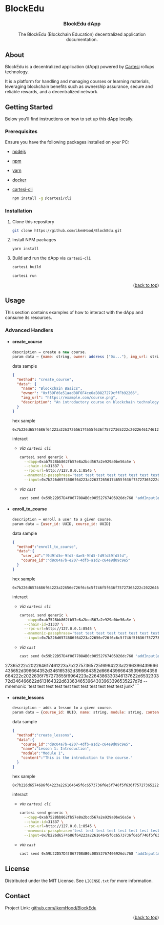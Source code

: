 
# BlockEdu
<h3 align="center">BlockEdu dApp</h3>

<p align="center">
  The BlockEdu (Blockchain Education) decentralized application documentation.
</p>

## About

<p>
  BlockEdu is a decentralized application (dApp) powered by <a href="https://docs.cartesi.io/cartesi-rollups/1.3/">Cartesi</a> rollups technology.
</p>
<p> 
  It is a platform for handling and managing courses or learning materials, leveraging blockchain benefits such as ownership assurance, secure and reliable rewards, and a decentralized network.
</p>

## Getting Started

Below you'll find instructions on how to set up this dApp locally.

### Prerequisites

Ensure you have the following packages installed on your PC:

- [nodejs](https://nodejs.org/en)
- [npm](https://docs.npmjs.com/cli/v10/configuring-npm/install)
- [yarn](https://classic.yarnpkg.com/lang/en/docs/install/#debian-stable)
- [docker](https://docs.docker.com/get-docker/)
- [cartesi-cli](https://docs.cartesi.io/cartesi-rollups/1.3/development/migration/#install-cartesi-cli)

  ```sh
  npm install -g @cartesi/cli
  ```

### Installation

1. Clone this repository

   ```sh
   git clone https://github.com/ikemHood/BlockEdu.git
   ```

2. Install NPM packages

   ```sh
   yarn install
   ```

3. Build and run the dApp via `cartesi-cli`

   ```sh
   cartesi build 
   ```

   ```sh
   cartesi run 
   ```

<p align="right">(<a href="#readme-top">back to top</a>)</p>

## Usage

This section contains examples of how to interact with the dApp and consume its resources.

### Advanced Handlers

* #### create_course

  ```js
  description — create a new course.
  param data — {name: string, owner: address ("0x..."), img_url: string, description: string}
  ```

  data sample

  ```json
  {
    "method": "create_course", 
    "data": {
      "name": "Blockchain Basics",
      "owner": "0xf39Fd6e51aad88F6F4ce6aB8827279cffFb92266",
      "img_url": "https://example.com/course.png",
      "description": "An introductory course on blockchain technology."
    }
  }
  ```

  hex sample

  ``` 
  0x7b226d6574686f64223a226372656174655f636f75727365222c202264617461223a7b226e616d65223a22426c6f636b636861696e20426173696373222c20226f776e6572223a22307866333946643665353161616438384636463463653661423838323732373963666646623932323636222c2022696d675f75726c223a2268747470733a2f2f6578616d706c652e636f6d2f636f757273652e706e67222c20226465736372697074696f6e223a22416e20696e74726f647563746f727920636f75727365206f6e20626c6f636b636861696e20746563686e6f6c6f67792e227d7d
  ```

  interact
  - *via `cartesi cli`*

    ```sh
    cartesi send generic \
      --dapp=0xab7528bb862fb57e8a2bcd567a2e929a0be56a5e \
      --chain-id=31337 \
      --rpc-url=http://127.0.0.1:8545 \
      --mnemonic-passphrase='test test test test test test test test test test test junk' \
      --input=0x7b226d6574686f64223a226372656174655f636f75727365222c202264617461223a7b226e616d65223a22426c6f636b636861696e20426173696373222c20226f776e6572223a22307866333946643665353161616438384636463463653661423838323732373963666646623932323636222c2022696d675f75726c223a2268747470733a2f2f6578616d706c652e636f6d2f636f757273652e706e67222c20226465736372697074696f6e223a22416e20696e74726f647563746f727920636f75727365206f6e20626c6f636b636861696e20746563686e6f6c6f67792e227d7d
    ```

  - *via `cast`*

    ```sh
    cast send 0x59b22D57D4f067708AB0c00552767405926dc768 "addInput(address,bytes)" 0xab7528bb862fb57e8a2bcd567a2e929a0be56a5e 0x7b226d6574686f64223a226372656174655f636f75727365222c202264617461223a7b226e616d65223a22426c6f636b636861696e20426173696373222c20226f776e6572223a22307866333946643665353161616438384636463463653661423838323732373963666646623932323636222c2022696d675f75726c223a2268747470733a2f2f6578616d706c652e636f6d2f636f757273652e706e67222c20226465736372697074696f6e223a22416e20696e74726f647563746f727920636f75727365206f6e20626c6f636b636861696e20746563686e6f6c6f67792e227d7d --mnemonic 'test test test test test test test test test test test junk'
    ```

* #### enroll_to_course

  ```js
  description — enroll a user to a given course.
  param data — {user_id: UUID, course_id: UUID}
  ```

  data sample

  ```json
  {
    "method":"enroll_to_course", 
    "data":{
      "user_id":"f9d9fd5e-9fd5-4ae5-9fd5-fd9fd59fd5fd",
      "course_id":"d8c04a7b-e207-4dfb-a1d2-c64e9d09c9e5"
    }
  }
  ```

  hex sample

  ``` 
  0x7b226d6574686f64223a22656e726f6c6c5f746f5f636f75727365222c202264617461223a7b22757365725f6964223a2266396439666435652d396664352d346165352d396664352d666439666435396664356664222c2022636f757273655f6964223a2264386330346137622d653230372d346466622d613164322d633634653964303963396535227d7d
  ```

  interact
  - *via `cartesi cli`*

    ```sh
    cartesi send generic \
      --dapp=0xab7528bb862fb57e8a2bcd567a2e929a0be56a5e \
      --chain-id=31337 \
      --rpc-url=http://127.0.0.1:8545 \
      --mnemonic-passphrase='test test test test test test test test test test test junk' \
      --input=0x7b226d6574686f64223a22656e726f6c6c5f746f5f636f75727365222c202264617461223a7b22757365725f6964223a2266396439666435652d396664352d346165352d396664352d666439666435396664356664222c2022636f757273655f6964223a2264386330346137622d653230372d346466622d613164322d633634653964303963396535227d7d
    ```

  - *via `cast`*

    ```sh
    cast send 0x59b22D57D4f067708AB0c00552767405926dc768 "addInput(address,bytes)" 0xab7528bb862fb57e8a2bcd567a2e929a0be56a5e 0x7b226d6574686f64223a22656e726f6c6c5f746f5f636f757

27365222c202264617461223a7b22757365725f6964223a2266396439666435652d396664352d346165352d396664352d666439666435396664356664222c2022636f757273655f6964223a2264386330346137622d653230372d346466622d613164322d633634653964303963396535227d7d --mnemonic 'test test test test test test test test test test test junk'
    ```

* #### create_lessons

  ```js
  description — adds a lesson to a given course.
  param data — {course_id: UUID, name: string, module: string, content: string}
  ```

  data sample

  ```json
  {
    "method":"create_lessons", 
    "data":{
      "course_id":"d8c04a7b-e207-4dfb-a1d2-c64e9d09c9e5",
      "name":"Lesson 1: Introduction",
      "module":"Module 1",
      "content":"This is the introduction to the course."
    }
  }
  ```

  hex sample

  ``` 
  0x7b226d6574686f64223a226164645f6c6573736f6e5f746f5f636f75727365222c202264617461223a7b22636f757273655f6964223a2264386330346137622d653230372d346466622d613164322d633634653964303963396535222c20226e616d65223a224c6573736f6e203a20496e74726f64756374696f6e222c20226d6f64756c65223a224d6f64756c652031222c2022636f6e74656e74223a22546869732069732074686520696e74726f64756374696f6e20746f2074686520636f757273652e227d7d
  ```

  interact
  - *via `cartesi cli`*

    ```sh
    cartesi send generic \
      --dapp=0xab7528bb862fb57e8a2bcd567a2e929a0be56a5e \
      --chain-id=31337 \
      --rpc-url=http://127.0.0.1:8545 \
      --mnemonic-passphrase='test test test test test test test test test test test junk' \
      --input=0x7b226d6574686f64223a226164645f6c6573736f6e5f746f5f636f75727365222c202264617461223a7b22636f757273655f6964223a2264386330346137622d653230372d346466622d613164322d633634653964303963396535222c20226e616d65223a224c6573736f6e203a20496e74726f64756374696f6e222c20226d6f64756c65223a224d6f64756c652031222c2022636f6e74656e74223a22546869732069732074686520696e74726f64756374696f6e20746f2074686520636f757273652e227d7d
    ```

  - *via `cast`*

    ```sh
    cast send 0x59b22D57D4f067708AB0c00552767405926dc768 "addInput(address,bytes)" 0xab7528bb862fb57e8a2bcd567a2e929a0be56a5e 0x7b226d6574686f64223a226164645f6c6573736f6e5f746f5f636f75727365222c202264617461223a7b22636f757273655f6964223a2264386330346137622d653230372d346466622d613164322d633634653964303963396535222c20226e616d65223a224c6573736f6e203a20496e74726f64756374696f6e222c20226d6f64756c65223a224d6f64756c652031222c2022636f6e74656e74223a22546869732069732074686520696e74726f64756374696f6e20746f2074686520636f757273652e227d7d --mnemonic 'test test test test test test test test test test test junk'
    ```


## License

Distributed under the MIT License. See `LICENSE.txt` for more information.

## Contact

Project Link: [github.com/ikemHood/BlockEdu](https://github.com/ikemHood/BlockEdu)

<p align="right">(<a href="#readme-top">back to top</a>)</p>

